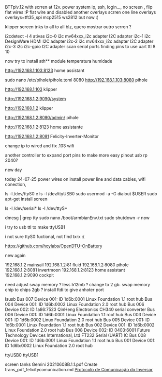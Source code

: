 BTTpiv.12 with scrren
at 12v. 
power system ip, ssh, login..., no screen , flip flat wires :P
flat wire and disabled another overlays scrren
one line overlays
overlays=tft35_spi mcp2515 ws2812 
but now :)

klipper screen  tnks to all to all
blz, quero mostrar outro scrren ?

i2cdetect -l
4 ativas 
i2c-0	i2c       	mv64xxx_i2c adapter             	I2C adapter
i2c-1	i2c       	DesignWare HDMI                 	I2C adapter
i2c-2	i2c       	mv64xxx_i2c adapter             	I2C adapter
i2c-3	i2c       	i2c-gpio                        	I2C adapter
scan serial ports
finding pins to use uart ttl
8 10 

now try to install ath** module temperatura humidade

http://192.168.1.103:8123 home assistant

sudo nano /etc/pihole/pihole.toml
8080
http://192.168.1.103:8080 pihole

http://192.168.1.103 klipper

http://192.168.1.2:9090/system

http://192.168.1.2 klipper

http://192.168.1.2:8080/admin/ pihole

http://192.168.1.2:8123 home assistante

http://192.168.1.2:8081 Felicity-Inverter-Monitor



change ip to wired and fix .103 wifi

another controller to expand port pins to make more easy pinout usb rp 2040?

new day

today 24-07-25 power wires on install power line and data cables, wifi conection, 

ls -l /dev/ttyS0 e ls -l /dev/ttyUSB0
sudo usermod -a -G dialout $USER
sudo apt-get install screen

ls -l /dev/serial*
ls -l /dev/ttyS*

dmesg | grep tty
sudo nano /boot/armbianEnv.txt
sudo shutdown -r now

i try to usb ttl to make ttyUSB1

i not sure ttyS0 fuctional, not find txrx :(

https://github.com/hoylabs/OpenDTU-OnBattery

new again

192.168.1.2 mainsail
192.168.1.2:81 fluid
192.168.1.2:8080 pihole
192.168.1.2:8081 invertmoon
192.168.1.2:8123 home assistant
192.168.1.2:9090 cockpit

need adjust swap memory ? less 512mb ? change to 2 gb. swap memory chip to chips 2gb ?
install ftdi to give anhoter port 

lsusb                                                                                                                                         <master>
Bus 007 Device 001: ID 1d6b:0001 Linux Foundation 1.1 root hub
Bus 004 Device 001: ID 1d6b:0002 Linux Foundation 2.0 root hub
Bus 006 Device 002: ID 1a86:7523 QinHeng Electronics CH340 serial converter
Bus 006 Device 001: ID 1d6b:0001 Linux Foundation 1.1 root hub
Bus 003 Device 001: ID 1d6b:0002 Linux Foundation 2.0 root hub
Bus 005 Device 001: ID 1d6b:0001 Linux Foundation 1.1 root hub
Bus 002 Device 001: ID 1d6b:0002 Linux Foundation 2.0 root hub
Bus 008 Device 002: ID 0403:6001 Future Technology Devices International, Ltd FT232 Serial (UART) IC
Bus 008 Device 001: ID 1d6b:0001 Linux Foundation 1.1 root hub
Bus 001 Device 001: ID 1d6b:0002 Linux Foundation 2.0 root hub

ttyUSB0
ttyUSB1

screen
tanks Gemini
20210608B.1.1.pdf
Create trans_pdf_felicitycomunication.md
[Protocolo de Comunicação do Inversor](trans_pdf_felicitycomunication.md)

